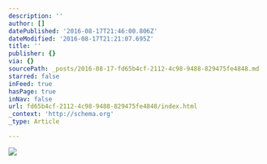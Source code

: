 ```yaml
---
description: ''
author: []
datePublished: '2016-08-17T21:46:00.806Z'
dateModified: '2016-08-17T21:21:07.695Z'
title: ''
publisher: {}
via: {}
sourcePath: _posts/2016-08-17-fd65b4cf-2112-4c98-9488-829475fe4848.md
starred: false
inFeed: true
hasPage: true
inNav: false
url: fd65b4cf-2112-4c98-9488-829475fe4848/index.html
_context: 'http://schema.org'
_type: Article

---
```

![](https://the-grid-user-content.s3-us-west-2.amazonaws.com/55d02721-adde-4213-a336-2337ca9056dd.jpg)